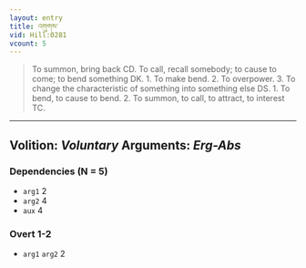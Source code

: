 ```yaml
---
layout: entry
title: འགུགས་
vid: Hill:0281
vcount: 5
---
```

> To summon, bring back CD\. To call, recall somebody; to cause to come; to bend something DK\. 1\. To make bend\. 2\. To overpower\. 3\. To change the characteristic of something into something else DS\. 1\. To bend, to cause to bend\. 2\. To summon, to call, to attract, to interest TC\.

---
Volition: _Voluntary_
Arguments: _Erg-Abs_
---

### Dependencies (N = 5)
* `arg1` 2
* `arg2` 4
* `aux` 4


### Overt 1-2
* `arg1` `arg2` 2
